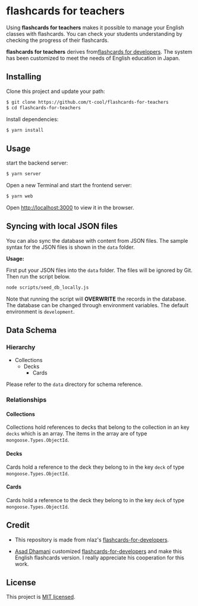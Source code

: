 # flashcards for teachers

Using **flashcards for teachers** makes it possible to manage your English classes with flashcards.  You can check your students understanding by checking the progress of their flashcards.

**flashcards for teachers** derives from[flashcards for developers](https://github.com/nlaz/flashcards-for-developers).  The system has been customized to meet the needs of English education in Japan.

## Installing

Clone this project and update your path:

```sh
$ git clone https://github.com/t-cool/flashcards-for-teachers
$ cd flashcards-for-teachers
```

Install dependencies:

```sh
$ yarn install
```

## Usage

start the backend server:

```sh
$ yarn server
```

Open a new Terminal and start the frontend server:

```sh
$ yarn web
```

Open [http://localhost:3000](http://localhost:3000) to view it in the browser.

## Syncing with local JSON files

You can also sync the database with content from JSON files. The sample syntax for the JSON files is shown in the `data` folder.

**Usage:**

First put your JSON files into the `data` folder. The files will be ignored by Git. Then run the script below.

```bash
node scripts/seed_db_locally.js
```

Note that running the script will **OVERWRITE** the records in the database. The database can be changed through environment variables. The default environment is `development`.

## Data Schema

### Hierarchy
- Collections
	- Decks
		- Cards

Please refer to the `data` directory for schema reference. 

### Relationships

#### Collections
Collections hold references to decks that belong to the collection in an key `decks` which is an array. The items in the array are of type `mongoose.Types.ObjectId`.

#### Decks
Cards hold a reference to the deck they belong to in the key `deck` of type `mongoose.Types.ObjectId`.

#### Cards
Cards hold a reference to the deck they belong to in the key `deck` of type `mongoose.Types.ObjectId`.

## Credit

- This repository is made from nlaz's [flashcards-for-developers](https://github.com/nlaz/flashcards-for-developers). 

- [Asad Dhamani](https://github.com/dhamaniasad) 
customized [flashcards-for-developers](https://github.com/nlaz/flashcards-for-developers) and make this English flashcards version. I really appreciate his cooperation for this work.

## License

This project is [MIT licensed](./LICENSE.md).
